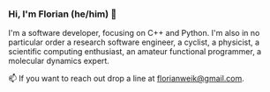 ### Hi, I'm Florian (he/him) 👋

I'm a software developer, focusing on C++ and Python. I'm also in
no particular order a research software engineer, a cyclist, a physicist,
a scientific computing enthusiast, an amateur functional programmer,
a molecular dynamics expert.

📫 If you want to reach out drop a line at [florianweik@gmail.com](mailto:florianweik@gmail.com).
